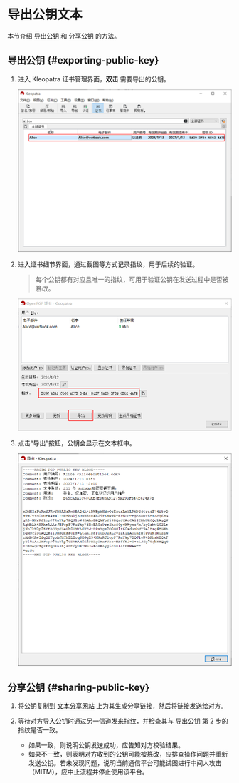 # 导出公钥文本

本节介绍 [导出公钥](#exporting-public-key) 和 [分享公钥](#sharing-public-key) 的方法。

## 导出公钥 {#exporting-public-key}

1. 进入 Kleopatra 证书管理界面，**双击** 需要导出的公钥。

    ![证书列表](exporting-public-key/certificates.png)

2. 进入证书细节界面，通过截图等方式记录指纹，用于后续的验证。

    > 每个公钥都有对应且唯一的指纹，可用于验证公钥在发送过程中是否被篡改。

    ![证书细节](exporting-public-key/certificate-detail.png)

3. 点击“导出”按钮，公钥会显示在文本框中。

    ![公钥文本](exporting-public-key/public-key-text.png)

## 分享公钥 {#sharing-public-key}

1. 将公钥复制到 [文本分享网站](../pastebin.md) 上为其生成分享链接，然后将链接发送给对方。

2. 等待对方导入公钥时通过另一信道发来指纹，并检查其与 [导出公钥](#exporting-public-key) 第 2 步的指纹是否一致。

    - 如果一致，则说明公钥发送成功，应告知对方校验结果。
    - 如果不一致，则表明对方收到的公钥可能被篡改，应排查操作问题并重新发送公钥。若未发现问题，说明当前通信平台可能试图进行中间人攻击（MITM），应中止流程并停止使用该平台。